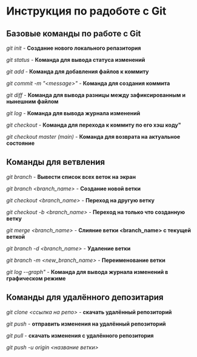 # Инструкция по радоботе с Git

## Базовые команды по работе с Git

*git init* - **Создание нового локального репазитория**

*git status* - **Команда для вывода статуса изменений**

*git add* - **Команда для добавления файлов к коммиту**

*git commit -m "\<message>"* - **Команда для создания коммита**

*git diff* - **Команда для вывода разницы между зафиксированным и нынешним файлом**

*git log* - **Команда для вывода журнала изменений**

*git checkout <commit code>* - **Команда для перехода к коммиту по его хэш коду"**

*git checkout master (main)* - **Команда для возврата на актуальное состояние**

## Команды для ветвления

*git branch* - **Вывести список всех веток на экран**

*git branch <branch_name>* - **Создание новой ветки**

*git checkout <branch_name>* - **Переход на другую ветку**

*git checkout -b <branch_name>* - **Переход на только что созданную ветку**

*git merge <branch_name>* - **Слияние ветки <branch_name> с текущей веткой**

*git branch -d <branch_name>* - **Удаление ветки**

*git branch -m <new_branch_name>* - **Переименование ветки**

*git log --graph"* - **Команда для вывода журнала изменений в графическом режиме**

## Команды для удалённого депозитария

*git clone <ссылка на репо>* - **скачать удалённый репозиторий**

*git push* - **отправить изменения на удалённый репозиторий**

*git pull* - **скачать изменения с удалённого репозитория**

*git push -u origin <название ветки>*